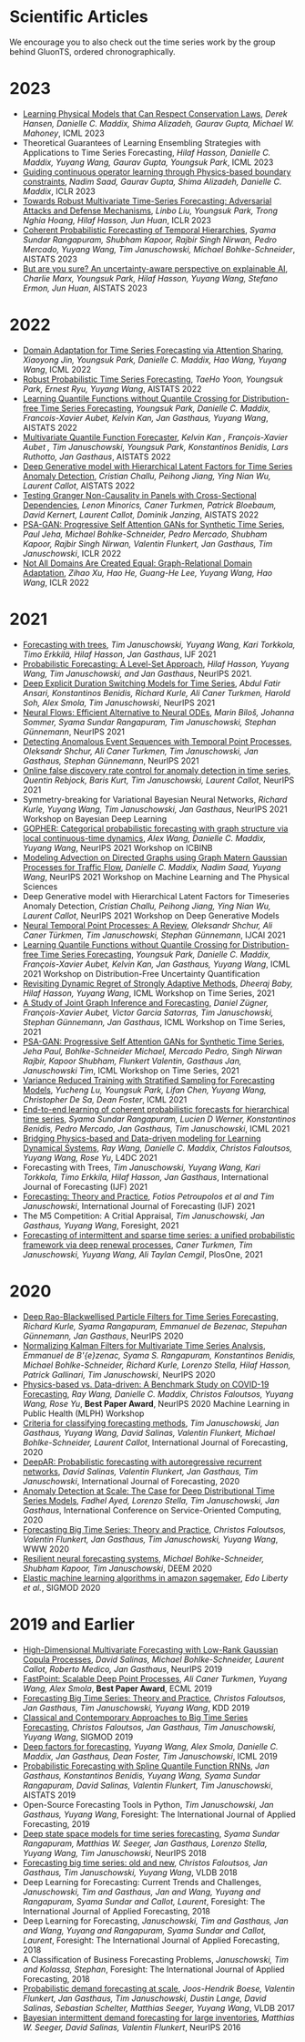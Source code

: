 # Scientific Articles
We encourage you to also check out the time series work by the group behind GluonTS, ordered chronographically.

# 2023
* [Learning Physical Models that Can Respect Conservation Laws](https://arxiv.org/pdf/2302.11002.pdf), *Derek Hansen, Danielle C. Maddix, Shima Alizadeh, Gaurav Gupta, Michael W. Mahoney*, ICML 2023
* Theoretical Guarantees of Learning Ensembling Strategies with Applications to Time Series Forecasting, *Hilaf Hasson, Danielle C. Maddix, Yuyang Wang, Gaurav Gupta, Youngsuk Park*, ICML 2023
* [Guiding continuous operator learning through Physics-based boundary constraints](https://arxiv.org/pdf/2212.07477.pdf), *Nadim Saad, Gaurav Gupta, Shima Alizadeh, Danielle C. Maddix*, ICLR 2023
* [Towards Robust Multivariate Time-Series Forecasting: Adversarial Attacks and Defense Mechanisms](https://arxiv.org/abs/2207.09572), *Linbo Liu, Youngsuk Park, Trong Nghia Hoang, Hilaf Hasson, Jun Huan*, ICLR 2023
* [Coherent Probabilistic Forecasting of Temporal Hierarchies](https://www.amazon.science/publications/coherent-probabilistic-forecasting-of-temporal-hierarchies), *Syama Sundar Rangapuram, Shubham Kapoor, Rajbir Singh Nirwan, Pedro Mercado, Yuyang Wang, Tim Januschowski, Michael Bohlke-Schneider*, AISTATS 2023
* [But are you sure? An uncertainty-aware perspective on explainable AI](https://www.amazon.science/publications/but-are-you-sure-an-uncertainty-aware-perspective-on-explainable-ai), *Charlie Marx, Youngsuk Park, Hilaf Hasson, Yuyang Wang, Stefano Ermon, Jun Huan*, AISTATS 2023
# 2022
* [Domain Adaptation for Time Series Forecasting via Attention Sharing](https://proceedings.mlr.press/v162/jin22d/jin22d.pdf), *Xiaoyong Jin, Youngsuk Park, Danielle C. Maddix, Hao Wang, Yuyang Wang*, ICML 2022
* [Robust Probabilistic Time Series Forecasting](https://proceedings.mlr.press/v151/yoon22a/yoon22a.pdf), *TaeHo Yoon, Youngsuk Park, Ernest Ryu, Yuyang Wang*, AISTATS 2022
* [Learning Quantile Functions without Quantile Crossing for Distribution-free Time Series Forecasting](https://proceedings.mlr.press/v151/park22a/park22a.pdf), *Youngsuk Park, Danielle C. Maddix, Francois-Xavier Aubet, Kelvin Kan, Jan Gasthaus, Yuyang Wang*, AISTATS 2022
* [Multivariate Quantile Function Forecaster](https://proceedings.mlr.press/v151/kan22a/kan22a.pdf), *Kelvin Kan , François-Xavier Aubet , Tim Januschowski, Youngsuk Park, Konstantinos Benidis, Lars Ruthotto, Jan Gasthaus*, AISTATS 2022
* [Deep Generative model with Hierarchical Latent Factors for Time Series Anomaly Detection](https://proceedings.mlr.press/v151/challu22a/challu22a.pdf), *Cristian Challu, Peihong Jiang, Ying Nian Wu, Laurent Callot*, AISTATS 2022
* [Testing Granger Non-Causality in Panels with Cross-Sectional Dependencies](https://proceedings.mlr.press/v151/minorics22a/minorics22a.pdf), *Lenon Minorics, Caner Turkmen, Patrick Bloebaum, David Kernert, Laurent Callot, Dominik Janzing*, AISTATS 2022
* [PSA-GAN: Progressive Self Attention GANs for Synthetic Time Series](https://arxiv.org/abs/2108.00981), *Paul Jeha, Michael Bohlke-Schneider, Pedro Mercado, Shubham Kapoor, Rajbir Singh Nirwan, Valentin Flunkert, Jan Gasthaus, Tim Januschowski*, ICLR 2022
* [Not All Domains Are Created Equal: Graph-Relational Domain Adaptation](https://arxiv.org/abs/2202.03628), *Zihao Xu, Hao He, Guang-He Lee, Yuyang Wang, Hao Wang*, ICLR 2022

# 2021

* [Forecasting with trees](https://www.sciencedirect.com/science/article/pii/S0169207021001679), *Tim Januschowski, Yuyang Wang, Kari Torkkola, Timo Erkkilä, Hilaf Hasson, Jan Gasthaus*, IJF 2021
* [Probabilistic Forecasting: A Level-Set Approach](https://proceedings.neurips.cc/paper/2021/file/32b127307a606effdcc8e51f60a45922-Paper.pdf), *Hilaf Hasson, Yuyang Wang, Tim Januschowski, and Jan Gasthaus*, NeurIPS 2021.
* [Deep Explicit Duration Switching Models for Time Series](https://papers.nips.cc/paper/2021/file/fb4c835feb0a65cc39739320d7a51c02-Paper.pdf), *Abdul Fatir Ansari, Konstantinos Benidis, Richard Kurle, Ali Caner Turkmen, Harold Soh, Alex Smola, Tim Januschowski*, NeurIPS 2021
* [Neural Flows: Efficient Alternative to Neural ODEs](https://papers.nips.cc/paper/2021/file/b21f9f98829dea9a48fd8aaddc1f159d-Paper.pdf), *Marin Biloš, Johanna Sommer, Syama Sundar Rangapuram, Tim Januschowski, Stephan Günnemann*, NeurIPS 2021
* [Detecting Anomalous Event Sequences with Temporal Point Processes](https://proceedings.neurips.cc/paper/2021/file/6faa8040da20ef399b63a72d0e4ab575-Paper.pdf), *Oleksandr Shchur, Ali Caner Turkmen, Tim Januschowski, Jan Gasthaus, Stephan Günnemann*, NeurIPS 2021
* [Online false discovery rate control for anomaly detection in time series](https://proceedings.neurips.cc/paper/2021/file/def130d0b67eb38b7a8f4e7121ed432c-Paper.pdf), *Quentin Rebjock, Baris Kurt, Tim Januschowski, Laurent Callot*, NeurIPS 2021
* Symmetry-breaking for Variational Bayesian Neural Networks, *Richard Kurle, Yuyang Wang, Tim Januschowski, Jan Gasthaus*, NeurIPS 2021 Workshop on Bayesian Deep Learning
* [GOPHER: Categorical probabilistic forecasting with graph structure via local continuous-time dynamics](https://proceedings.mlr.press/v163/wang22a/wang22a.pdf), *Alex Wang, Danielle C. Maddix, Yuyang Wang*, NeurIPS 2021 Workshop on ICBINB
* [Modeling Advection on Directed Graphs using Graph Matern Gaussian Processes for Traffic Flow](https://ml4physicalsciences.github.io/2021/files/NeurIPS_ML4PS_2021_13.pdf), *Danielle C. Maddix, Nadim Saad, Yuyang Wang*, NeurIPS 2021 Workshop on Machine Learning and The Physical Sciences
* Deep Generative model with Hierarchical Latent Factors for Timeseries Anomaly Detection, *Cristian Challu, Peihong Jiang, Ying Nian Wu, Laurent Callot*, NeurIPS 2021 Workshop on Deep Generative Models
* [Neural Temporal Point Processes: A Review](https://arxiv.org/abs/2104.03528), *Oleksandr Shchur, Ali Caner Türkmen, Tim Januschowski, Stephan Günnemann*, IJCAI 2021
* [Learning Quantile Functions without Quantile Crossing for Distribution-free Time Series Forecasting](https://arxiv.org/pdf/2111.06581), *Youngsuk Park, Danielle C. Maddix, François-Xavier Aubet, Kelvin Kan, Jan Gasthaus, Yuyang Wang*, ICML 2021 Workshop on Distribution-Free Uncertainty Quantification
* [Revisiting Dynamic Regret of Strongly Adaptive Methods](http://roseyu.com/time-series-workshop/submissions/2021/TSW-ICML2021_paper_41.pdf), *Dheeraj Baby, Hilaf Hasson, Yuyang Wang*, ICML Workshop on Time Series, 2021
* [A Study of Joint Graph Inference and Forecasting](https://arxiv.org/pdf/2109.04979), *Daniel Zügner, François-Xavier Aubet, Victor Garcia Satorras, Tim Januschowski, Stephan Günnemann, Jan Gasthaus*, ICML Workshop on Time Series, 2021
* [PSA-GAN: Progressive Self Attention GANs for Synthetic Time Series](https://arxiv.org/abs/2108.00981), *Jeha Paul, Bohlke-Schneider Michael, Mercado Pedro, Singh Nirwan Rajbir, Kapoor Shubham, Flunkert Valentin, Gasthaus Jan, Januschowski Tim*, ICML Workshop on Time Series, 2021
* [Variance Reduced Training with Stratified Sampling for Forecasting Models](http://proceedings.mlr.press/v139/lu21d/lu21d.pdf), *Yucheng Lu, Youngsuk Park, Lifan Chen, Yuyang Wang, Christopher De Sa, Dean Foster*, ICML 2021
* [End-to-end learning of coherent probabilistic forecasts for hierarchical time series](http://proceedings.mlr.press/v139/rangapuram21a/rangapuram21a.pdf), *Syama Sundar Rangapuram, Lucien D Werner, Konstantinos Benidis, Pedro Mercado, Jan Gasthaus, Tim Januschowski*, ICML 2021
* [Bridging Physics-based and Data-driven modeling for Learning Dynamical Systems](http://proceedings.mlr.press/v144/wang21a/wang21a.pdf), *Ray Wang, Danielle C. Maddix, Christos Faloutsos, Yuyang Wang, Rose Yu*, L4DC 2021
* Forecasting with Trees, *Tim Januschowski, Yuyang Wang, Kari Torkkola, Timo Erkkila, Hilaf Hasson, Jan Gasthaus*, International Journal of Forecasting (IJF) 2021
* [Forecasting: Theory and Practice](https://arxiv.org/abs/2012.03854), *Fotios Petroupolos et al and Tim Januschowski*, International Journal of Forecasting (IJF) 2021
* The M5 Competition: A Critial Appraisal, *Tim Januschowski, Jan Gasthaus, Yuyang Wang*, Foresight, 2021
* [Forecasting of intermittent and sparse time series: a unified probabilistic framework via deep renewal processes](https://journals.plos.org/plosone/article/authors?id=10.1371/journal.pone.0259764), *Caner Turkmen, Tim Januschowski, Yuyang Wang, Ali Taylan Cemgil*, PlosOne, 2021

# 2020
* [Deep Rao-Blackwellised Particle Filters for Time Series Forecasting](https://proceedings.neurips.cc/paper/2020/hash/afb0b97df87090596ae7c503f60bb23f-Abstract.html), *Richard Kurle, Syama Rangapuram, Emmanuel de Bezenac, Stepuhan Günnemann, Jan Gasthaus*, NeurIPS 2020
* [Normalizing Kalman Filters for Multivariate Time Series Analysis](https://papers.nips.cc/paper/2020/hash/1f47cef5e38c952f94c5d61726027439-Abstract.html), *Emmanuel de B\'{e}zenac, Syama S. Rangapuram, Konstantinos Benidis, Michael Bohlke-Schneider, Richard Kurle, Lorenzo Stella, Hilaf Hasson, Patrick Gallinari, Tim Januschowski*, NeurIPS 2020
* [Physics-based vs. Data-driven: A Benchmark Study on COVID-19 Forecasting](https://arxiv.org/pdf/2011.10616.pdf), *Ray Wang, Danielle C. Maddix, Christos Faloutsos, Yuyang Wang, Rose Yu*, **Best Paper Award**, NeurIPS 2020 Machine Learning in Public Health (MLPH) Workshop
* [Criteria for classifying forecasting methods](https://www.sciencedirect.com/science/article/pii/S0169207019301529), *Tim Januschowski, Jan Gasthaus, Yuyang Wang, David Salinas, Valentin Flunkert, Michael Bohlke-Schneider, Laurent Callot*, International Journal of Forecasting, 2020
* [DeepAR: Probabilistic forecasting with autoregressive recurrent networks](https://www.sciencedirect.com/science/article/pii/S0169207019301888), *David Salinas, Valentin Flunkert, Jan Gasthaus, Tim Januschowski*, International Journal of Forecasting, 2020
* [Anomaly Detection at Scale: The Case for Deep Distributional Time Series Models](https://arxiv.org/abs/2007.15541), 
*Fadhel Ayed, Lorenzo Stella, Tim Januschowski, Jan Gasthaus*, International Conference on Service-Oriented Computing, 2020
* [Forecasting Big Time Series: Theory and Practice](https://dl.acm.org/doi/10.1145/3366424.3383118), *Christos Faloutsos, Valentin Flunkert, Jan Gasthaus, Tim Januschowski, Yuyang Wang*, WWW 2020
* [Resilient neural forecasting systems](https://dl.acm.org/doi/pdf/10.1145/3399579.3399869), *Michael Bohlke-Schneider, Shubham Kapoor, Tim Januschowski*, DEEM 2020
* [Elastic machine learning algorithms in amazon sagemaker](https://dl.acm.org/doi/abs/10.1145/3318464.3386126), *Edo Liberty et al.*, SIGMOD 2020

# 2019 and Earlier
* [High-Dimensional Multivariate Forecasting with Low-Rank Gaussian Copula Processes](https://arxiv.org/abs/1910.03002), *David Salinas, Michael Bohlke-Schneider, Laurent Callot, Roberto Medico, Jan Gasthaus*, NeurIPS 2019
* [FastPoint: Scalable Deep Point Processes](https://ecmlpkdd2019.org/downloads/paper/861.pdf), *Ali Caner Turkmen, Yuyang Wang, Alex Smola*, **Best Paper Award**, ECML 2019
* [Forecasting Big Time Series: Theory and Practice](https://dl.acm.org/citation.cfm?id=3332289), *Christos Faloutsos, Jan Gasthaus, Tim Januschowski, Yuyang Wang*, KDD 2019
* [Classical and Contemporary Approaches to Big Time Series Forecasting](https://dl.acm.org/citation.cfm?id=3314033&dl=ACM&coll=DL), *Christos Faloutsos, Jan Gasthaus, Tim Januschowski, Yuyang Wang*, SIGMOD 2019
* [Deep factors for forecasting](http://proceedings.mlr.press/v97/wang19k.html), *Yuyang Wang, Alex Smola, Danielle C. Maddix, Jan Gasthaus, Dean Foster, Tim Januschowski*, ICML 2019
* [Probabilistic Forecasting with Spline Quantile Function RNNs](http://proceedings.mlr.press/v89/gasthaus19a.html), *Jan Gasthaus, Konstantinos Benidis, Yuyang Wang, Syama Sundar Rangapuram, David Salinas, Valentin Flunkert, Tim Januschowski*, AISTATS 2019
* Open-Source Forecasting Tools in Python, *Tim Januschowski, Jan Gasthaus, Yuyang Wang*, Foresight: The International Journal of Applied Forecasting, 2019
* [Deep state space models for time series forecasting](https://papers.nips.cc/paper/8004-deep-state-space-models-for-time-series-forecasting), *Syama Sundar Rangapuram, Matthias W. Seeger, Jan Gasthaus, Lorenzo Stella, Yuyang Wang, Tim Januschowski*, NeurIPS 2018
* [Forecasting big time series: old and new](http://www.vldb.org/pvldb/vol11/p2102-faloutsos.pdf), *Christos Faloutsos, Jan Gasthaus, Tim Januschowski, Yuyang Wang*, VLDB 2018
* Deep Learning for Forecasting: Current Trends and Challenges, *Januschowski, Tim and Gasthaus, Jan and Wang, Yuyang and Rangapuram, Syama Sundar and Callot, Laurent*, Foresight: The International Journal of Applied Forecasting, 2018
* Deep Learning for Forecasting, *Januschowski, Tim and Gasthaus, Jan and Wang, Yuyang and Rangapuram, Syama Sundar and Callot, Laurent*, Foresight: The International Journal of Applied Forecasting, 2018
* A Classification of Business Forecasting Problems, *Januschowski, Tim and Kolassa, Stephan*, Foresight: The International Journal of Applied Forecasting, 2018 
* [Probabilistic demand forecasting at scale](http://www.vldb.org/pvldb/vol10/p1694-schelter.pdf), *Joos-Hendrik Boese, Valentin Flunkert, Jan Gasthaus, Tim Januschowski, Dustin Lange, David Salinas, Sebastian Schelter, Matthias Seeger, Yuyang Wang*, VLDB 2017
* [Bayesian intermittent demand forecasting for large inventories](https://papers.nips.cc/paper/6313-bayesian-intermittent-demand-forecasting-for-large-inventories), *Matthias W. Seeger, David Salinas, Valentin Flunkert*, NeurIPS 2016
